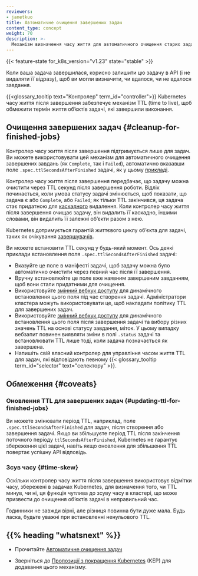 ```yaml
---
reviewers:
- janetkuo
title: Автоматичне очищення завершених задач
content_type: concept
weight: 70
description: >-
  Механізм визначення часу життя для автоматичного очищення старих задач, які завершили виконання.
---
```


<!-- overview -->

{{< feature-state for_k8s_version="v1.23" state="stable" >}}

Коли ваша задача завершилася, корисно залишити цю задачу в API (і не видаляти її відразу), щоб ви могли визначити, чи вдалося, чи не вдалося завдання.

{{<glossary_tooltip text="Контролер" term_id="controller">}} Kubernetes часу життя після завершення забезпечує механізм TTL (time to live), щоб обмежити термін життя обʼєктів задачі, які завершили виконання.

<!-- body -->

## Очищення завершених задач {#cleanup-for-finished-jobs}

Контролер часу життя після завершення підтримується лише для задач. Ви можете використовувати цей механізм для автоматичного очищення завершених завдань (як `Complete`, так і `Failed`), автоматично вказавши поле `.spec.ttlSecondsAfterFinished` задачі, як у цьому [прикладі](/docs/concepts/workloads/controllers/job/#clean-up-finished-jobs-automatically).

Контролер часу життя після завершення передбачає, що задачу можна очистити через TTL секунд після завершення роботи. Відлік починається, коли умова статусу задачі змінюється, щоб показати, що задача є або `Complete`, або `Failed`; як тільки TTL закінчився, ця задача стає придатною для [каскадного](/docs/concepts/architecture/garbage-collection/#cascading-deletion) видалення. Коли контролер часу життя після завершення очищає задачу, він видалить її каскадно, іншими словами, він видалить її залежні обʼєкти разом з нею.

Kubernetes дотримується гарантій життєвого циклу обʼєкта для задачі, таких як очікування [завершувачів](/docs/concepts/overview/working-with-objects/finalizers/).

Ви можете встановити TTL секунд у будь-який момент. Ось деякі приклади встановлення поля `.spec.ttlSecondsAfterFinished` задачі:

* Вказуйте це поле в маніфесті задачі, щоб задачу можна було автоматично очистити через певний час після її завершення.
* Вручну встановлюйте це поле вже наявним завершеним завданням, щоб вони стали придатними для очищення.
* Використовуйте [змінний вебхук доступу](/docs/reference/access-authn-authz/admission-controllers/#mutatingadmissionwebhook) для динамічного встановлення цього поля під час створення задачі. Адміністратори кластера можуть   використовувати це, щоб накладати політику TTL для завершених задач.
* Використовуйте [змінний вебхук доступу](/docs/reference/access-authn-authz/admission-controllers/#mutatingadmissionwebhook) для динамічного встановлення цього поля після завершення задачі та вибору різних значень TTL на основі статусу завдання, міток. У цьому випадку вебзапит повинен виявляти зміни в полі `.status` задачі та встановлювати TTL лише тоді, коли задача позначається як завершена.
* Напишіть свій власний контролер для управління часом життя TTL для задач, які відповідають певному {{< glossary_tooltip term_id="selector" text="селектору" >}}.

## Обмеження {#coveats}

### Оновлення TTL для завершених задач {#updating-ttl-for-finished-jobs}

Ви можете змінювати період TTL, наприклад, поле `.spec.ttlSecondsAfterFinished` для задач, після створення або завершення задачі. Якщо ви збільшуєте період TTL після закінчення поточного періоду `ttlSecondsAfterFinished`, Kubernetes не гарантує збереження цієї задачі, навіть якщо оновлення для збільшення TTL повертає успішну API відповідь.

### Зсув часу {#time-skew}

Оскільки контролер часу життя після завершення використовує відмітки часу, збережені в задачах Kubernetes, для визначення того, чи TTL минув, чи ні, ця функція чутлива до зсуву часу в кластері, що може призвести до очищення обʼєктів задачі в неправильний час.

Годинники не завжди вірні, але різниця повинна бути дуже мала. Будь ласка, будьте уважні при встановленні ненульового TTL.

## {{% heading "whatsnext" %}}

* Прочитайте [Автоматичне очищення задач](/docs/concepts/workloads/controllers/job/#clean-up-finished-jobs-automatically)

* Зверніться до [Пропозиції з покращення Kubernetes](https://github.com/kubernetes/enhancements/blob/master/keps/sig-apps/592-ttl-after-finish/README.md) (KEP) для додавання цього механізму.
